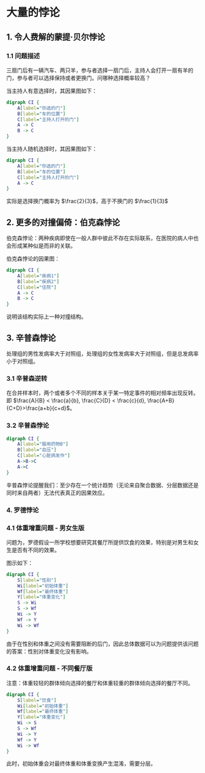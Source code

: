 # 大量的悖论

## 1. 令人费解的蒙提·贝尔悖论

### 1.1 问题描述

三扇门后有一辆汽车、两只羊，参与者选择一扇门后，主持人会打开一扇有羊的门，参与者可以选择保持或者更换门。问哪种选择概率较高？

当主持人有意选择时，其因果图如下：

```dot
digraph CI {
    A[label="你选的门"]
    B[label="车的位置"]
    C[label="主持人打开的门"]
    A -> C
    B -> C
}
```

当主持人随机选择时，其因果图如下：

```dot
digraph CI {
    A[label="你选的门"]
    B[label="车的位置"]
    C[label="主持人打开的门"]
    A -> C
}
```

实际是选择换门概率为 $\frac{2}{3}$，高于不换门的 $\frac{1}{3}$

## 2. 更多的对撞偏倚：伯克森悖论

伯克森悖论：两种疾病即使在一般人群中彼此不存在实际联系，在医院的病人中也会形成某种似是而非的关联。

伯克森悖论的因果图：

```dot
digraph CI {
    A[label="疾病1"]
    B[label="疾病2"]
    C[label="住院"]
    A -> C
    B -> C
}
```

说明该结构实际上一种对撞结构。

## 3. 辛普森悖论

处理组的男性发病率大于对照组，处理组的女性发病率大于对照组，但是总发病率小于对照组。

### 3.1 辛普森逆转

在合并样本时，两个或者多个不同的样本关于某一特定事件的相对频率出现反转。即 $\frac{A}{B} < \frac{a}{b}, \frac{C}{D} < \frac{c}{d}, \frac{A+B}{C+D}>\frac{a+b}{c+d}$。

### 3.2 辛普森悖论

```dot
digraph CI {
    A[label="服用药物B"]
    B[label="血压"]
    C[label="心脏病发作"]
    A->B->C
    A->C
}
```

辛普森悖论提醒我们：至少存在一个统计趋势（无论来自聚合数据、分层数据还是同时来自两者）无法代表真正的因果效应。

### 4. 罗德悖论

### 4.1 体重增重问题 - 男女生版

问题为，罗德假设一所学校想要研究其餐厅所提供饮食的效果，特别是对男生和女生是否有不同的效果。

图示如下：

```dot
digraph CI {
    S[label="性别"]
    Wi[label="初始体重"]
    Wf[label="最终体重"]
    Y[label="体重变化"]
    S -> Wi
    S -> Wf
    Wi -> Y
    Wf -> Y
    Wi -> Wf
}
```

由于在性别和体重之间没有需要阻断的后门，因此总体数据可以为问题提供该问题的答案：性别对体重变化没有影响。

### 4.2 体重增重问题 - 不同餐厅版

注意：体重较轻的群体倾向选择的餐厅和体重较重的群体倾向选择的餐厅不同。

```dot
digraph CI {
    S[label="饮食"]
    Wi[label="初始体重"]
    Wf[label="最终体重"]
    Y[label="体重变化"]
    Wi -> S
    S -> Wf
    Wi -> Y
    Wf -> Y
    Wi -> Wf
}
```

此时，初始体重会对最终体重和体重变换产生混淆，需要分层。
